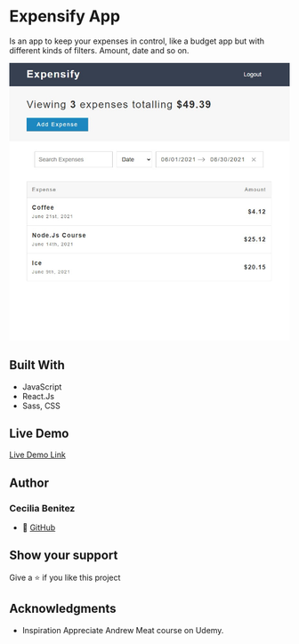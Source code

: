 # Expensify App

Is an app to keep your expenses in control, like a budget app but with different
kinds of filters. 
Amount, date and so on.

  
![screenshot](./app-screenshot.png) 

## Built With
- JavaScript
- React.Js
- Sass, CSS

## Live Demo

[Live Demo Link](https://expensify-ceci-app.herokuapp.com/)

## Author
### Cecilia Benitez
- 👤 [GitHub](https://github.com/Ceci007)

## Show your support
Give a ⭐️ if you like this project

## Acknowledgments
- Inspiration
Appreciate Andrew Meat course on Udemy.
